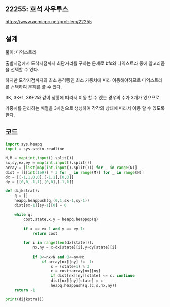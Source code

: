 <h2>22255: 호석 사우루스</h2>

https://www.acmicpc.net/problem/22255

<h2>설계</h2>
풀이: 다익스트라

출발지점에서 도착지점까지 최단거리를 구하는 문제로 bfs와 다익스트라 중에 알고리즘을 선택할 수 있다.

하지만 도착지점까지의 최소 충격량인 최소 가중치에 따라 이동해야하므로 다익스트라를 선택하여 문제를 풀 수 있다.

3K, 3K+1, 3K+2와 같이 상황에 따라서 이동 할 수 있는 경우의 수가 3개가 있으므로

가중치를 관리하는 배열을 3차원으로 생성하여 각각의 상태에 따라서 이동 할 수 있도록 한다.

<h2>코드</h2>

```python
import sys,heapq
input = sys.stdin.readline

N,M = map(int,input().split())
sx,sy,ex,ey = map(int,input().split())
array = [list(map(int,input().split())) for _ in range(N)]
dist = [[[int(1e9)] * 3 for _ in range(M)] for _ in range(N)]
dx = [[-1,1,0,0],[-1,1],[0,0]]
dy = [[0,0,-1,1],[0,0],[-1,1]]

def dijkstra():
    q = []
    heapq.heappush(q,(0,1,sx-1,sy-1))
    dist[sx-1][sy-1][0] = 0
       
    while q:
        cost,state,x,y = heapq.heappop(q)
        
        if x == ex-1 and y == ey-1:
            return cost

        for i in range(len(dx[state])):
            nx,ny = x+dx[state][i],y+dy[state][i]
            
            if 0<=nx<N and 0<=ny<M:
                if array[nx][ny] != -1:
                    s = (state+1) % 3
                    c = cost+array[nx][ny]
                    if dist[nx][ny][state] <= c: continue
                    dist[nx][ny][state] = c
                    heapq.heappush(q,(c,s,nx,ny))
    return -1

print(dijkstra())
```